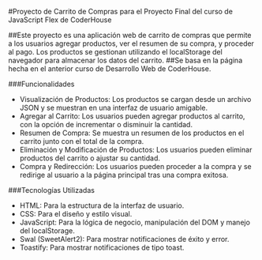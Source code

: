#Proyecto de Carrito de Compras para el Proyecto Final del curso de JavaScript Flex de CoderHouse

##Este proyecto es una aplicación web de carrito de compras que permite a los usuarios agregar productos, ver el resumen de su compra, y proceder al pago. Los productos se gestionan utilizando el localStorage del navegador para almacenar los datos del carrito.
##Se basa en la página hecha en el anterior curso de Desarrollo Web de CoderHouse.

###Funcionalidades
- Visualización de Productos: Los productos se cargan desde un archivo JSON y se muestran en una interfaz de usuario amigable.
- Agregar al Carrito: Los usuarios pueden agregar productos al carrito, con la opción de incrementar o disminuir la cantidad.
- Resumen de Compra: Se muestra un resumen de los productos en el carrito junto con el total de la compra.
- Eliminación y Modificación de Productos: Los usuarios pueden eliminar productos del carrito o ajustar su cantidad.
- Compra y Redirección: Los usuarios pueden proceder a la compra y se redirige al usuario a la página principal tras una compra exitosa.

###Tecnologías Utilizadas
- HTML: Para la estructura de la interfaz de usuario.
- CSS: Para el diseño y estilo visual.
- JavaScript: Para la lógica de negocio, manipulación del DOM y manejo del localStorage.
- Swal (SweetAlert2): Para mostrar notificaciones de éxito y error.
- Toastify: Para mostrar notificaciones de tipo toast.
